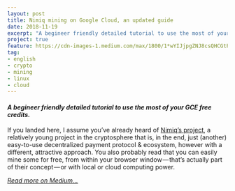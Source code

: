 ```yaml
---
layout: post
title: Nimiq mining on Google Cloud, an updated guide
date: 2018-11-19
excerpt: "A begineer friendly detailed tutorial to use the most of your Google Cloud free credits."
project: true
feature: https://cdn-images-1.medium.com/max/1800/1*wYIJjpgZNJ8csQHCGtPs7A.png
tag:
- english
- crypto
- mining
- linux
- cloud
---
```



#### *A begineer friendly detailed tutorial to use the most of your GCE free credits.*

If you landed here, I assume you’ve already heard of [Nimiq’s project](https://nimiq.com/en/), a relatively young project in the cryptosphere that is, in the end, just (another) easy-to-use decentralized payment protocol & ecosystem, however with a different, attractive approach. You also probably read that you can easily mine some for free, from within your browser window — that’s actually part of their concept — or with local or cloud computing power.

[*Read more on Medium...*](https://medium.com/@rmcd0/nimiq-cloud-mining-on-google-cloud-an-updated-guide-6193879f14ab)
